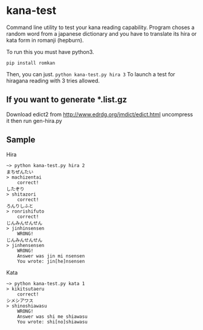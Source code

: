 # kana-test
Command line utility to test your kana reading capability. Program choses a random word from a japanese dictionary and
you have to translate its hira or kata form in romanji (hepburn).

To run this you must have python3.

```pip install romkan```

Then, you can just.
```python kana-test.py hira 3```
To launch a test for hiragana reading with 3 tries allowed.

## If you want to generate *.list.gz
Download edict2 from http://www.edrdg.org/jmdict/edict.html uncompress it then run gen-hira.py

## Sample
Hira
```
~> python kana-test.py hira 2
まちぜんたい
> machizentai
	correct!
したぞり
> shitazori
	correct!
ろんりしふと
> ronrishifuto
	correct!
じんみんせんせん
> jinhinsensen
	WRONG!
じんみんせんせん
> jinhensensen
	WRONG!
	Answer was jin mi nsensen
	You wrote: jin[he]nsensen
```

Kata
```
~> python kana-test.py kata 1
> kikitsutaeru
	correct!
シメシアワス
> shinoshiawasu
	WRONG!
	Answer was shi me shiawasu
	You wrote: shi[no]shiawasu
```